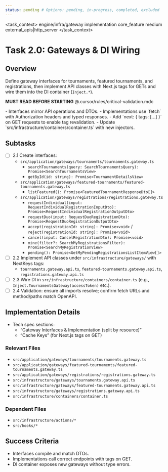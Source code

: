 ```yaml
---
status: pending # Options: pending, in-progress, completed, excluded
---
```


<task_context>
<domain>engine/infra/gateway</domain>
<type>implementation</type>
<scope>core_feature</scope>
<complexity>medium</complexity>
<dependencies>external_apis|http_server</dependencies>
</task_context>

# Task 2.0: Gateways & DI Wiring

## Overview

Define gateway interfaces for tournaments, featured tournaments, and registrations, then implement API classes with Next.js tags for GETs and wire them into the DI container (`Inject.*`).

<import>**MUST READ BEFORE STARTING** @.cursor/rules/critical-validation.mdc</import>

<requirements>
- Interfaces mirror API operations and DTOs.
- Implementations use `fetch` with Authorization headers and typed responses.
- Add `next: { tags: [...] }` on GET requests to enable tag revalidation.
- Update `src/infrastructure/containers/container.ts` with new injectors.
</requirements>

## Subtasks

- [ ] 2.1 Create interfaces:
  - `src/application/gateways/tournaments/tournaments.gateway.ts`
    - `searchTournaments(query: SearchTournamentsQuery): Promise<SearchTournamentsView>`
    - `getById(id: string): Promise<TournamentDetailsView>`
  - `src/application/gateways/featured-tournaments/featured-tournaments.gateway.ts`
    - `listFeatured(): Promise<FeaturedTournamentResponseDto[]>`
  - `src/application/gateways/registrations/registrations.gateway.ts`
    - `requestIndividual(input: RequestIndividualRegistrationInputDto): Promise<RequestIndividualRegistrationOutputDto>`
    - `requestDuo(input: RequestDuoRegistrationDto): Promise<RequestDuoRegistrationOutputDto>`
    - `accept(registrationId: string): Promise<void>` / `reject(registrationId: string): Promise<void>`
    - `cancel(input: CancelRegistrationDto): Promise<void>`
    - `mine(filter?: SearchMyRegistrationsFilter): Promise<SearchMyRegistrationView>`
    - `pending(): Promise<GetMyPendingRegistrationsListItemView[]>`
- [ ] 2.2 Implement API classes under `src/infrastructure/gateways/` with NextKeys tags:
  - `tournaments.gateway.api.ts`, `featured-tournaments.gateway.api.ts`, `registrations.gateway.api.ts`
- [ ] 2.3 Wire DI in `src/infrastructure/containers/container.ts` (e.g., `Inject.TournamentsGateway(accessToken)` etc.).
- [ ] 2.4 Validation: ensure all imports resolve; confirm fetch URLs and method/paths match OpenAPI.

## Implementation Details

- Tech spec sections:
  - “Gateway Interfaces & Implementation (split by resource)”
  - “Cache Keys” (for Next.js tags on GET)

### Relevant Files

- `src/application/gateways/tournaments/tournaments.gateway.ts`
- `src/application/gateways/featured-tournaments/featured-tournaments.gateway.ts`
- `src/application/gateways/registrations/registrations.gateway.ts`
- `src/infrastructure/gateways/tournaments.gateway.api.ts`
- `src/infrastructure/gateways/featured-tournaments.gateway.api.ts`
- `src/infrastructure/gateways/registrations.gateway.api.ts`
- `src/infrastructure/containers/container.ts`

### Dependent Files

- `src/infrastructure/actions/*`
- `src/hooks/*`

## Success Criteria

- Interfaces compile and match DTOs.
- Implementations call correct endpoints with tags on GET.
- DI container exposes new gateways without type errors.

